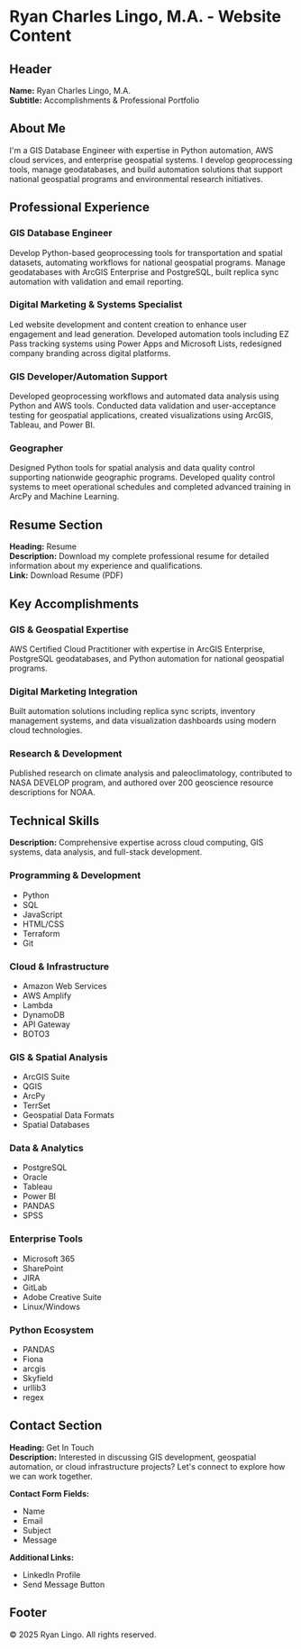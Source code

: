 # Ryan Charles Lingo, M.A. - Website Content

## Header
**Name:** Ryan Charles Lingo, M.A.  
**Subtitle:** Accomplishments & Professional Portfolio

## About Me
I'm a GIS Database Engineer with expertise in Python automation, AWS cloud services, and enterprise geospatial systems. I develop geoprocessing tools, manage geodatabases, and build automation solutions that support national geospatial programs and environmental research initiatives.

## Professional Experience

### GIS Database Engineer
Develop Python-based geoprocessing tools for transportation and spatial datasets, automating workflows for national geospatial programs. Manage geodatabases with ArcGIS Enterprise and PostgreSQL, built replica sync automation with validation and email reporting.

### Digital Marketing & Systems Specialist
Led website development and content creation to enhance user engagement and lead generation. Developed automation tools including EZ Pass tracking systems using Power Apps and Microsoft Lists, redesigned company branding across digital platforms.

### GIS Developer/Automation Support
Developed geoprocessing workflows and automated data analysis using Python and AWS tools. Conducted data validation and user-acceptance testing for geospatial applications, created visualizations using ArcGIS, Tableau, and Power BI.

### Geographer
Designed Python tools for spatial analysis and data quality control supporting nationwide geographic programs. Developed quality control systems to meet operational schedules and completed advanced training in ArcPy and Machine Learning.

## Resume Section
**Heading:** Resume  
**Description:** Download my complete professional resume for detailed information about my experience and qualifications.  
**Link:** Download Resume (PDF)

## Key Accomplishments

### GIS & Geospatial Expertise
AWS Certified Cloud Practitioner with expertise in ArcGIS Enterprise, PostgreSQL geodatabases, and Python automation for national geospatial programs.

### Digital Marketing Integration
Built automation solutions including replica sync scripts, inventory management systems, and data visualization dashboards using modern cloud technologies.

### Research & Development
Published research on climate analysis and paleoclimatology, contributed to NASA DEVELOP program, and authored over 200 geoscience resource descriptions for NOAA.

## Technical Skills
**Description:** Comprehensive expertise across cloud computing, GIS systems, data analysis, and full-stack development.

### Programming & Development
- Python
- SQL
- JavaScript
- HTML/CSS
- Terraform
- Git

### Cloud & Infrastructure
- Amazon Web Services
- AWS Amplify
- Lambda
- DynamoDB
- API Gateway
- BOTO3

### GIS & Spatial Analysis
- ArcGIS Suite
- QGIS
- ArcPy
- TerrSet
- Geospatial Data Formats
- Spatial Databases

### Data & Analytics
- PostgreSQL
- Oracle
- Tableau
- Power BI
- PANDAS
- SPSS

### Enterprise Tools
- Microsoft 365
- SharePoint
- JIRA
- GitLab
- Adobe Creative Suite
- Linux/Windows

### Python Ecosystem
- PANDAS
- Fiona
- arcgis
- Skyfield
- urllib3
- regex

## Contact Section
**Heading:** Get In Touch  
**Description:** Interested in discussing GIS development, geospatial automation, or cloud infrastructure projects? Let's connect to explore how we can work together.

**Contact Form Fields:**
- Name
- Email
- Subject
- Message

**Additional Links:**
- LinkedIn Profile
- Send Message Button

## Footer
© 2025 Ryan Lingo. All rights reserved.